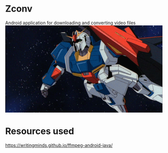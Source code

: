 # Zconv
Android application for downloading and converting video files
![](https://raw.githubusercontent.com/mkols1/Zconv/main/docs/README_files/zeta_waverider.gif)


# Resources used 
https://writingminds.github.io/ffmpeg-android-java/
